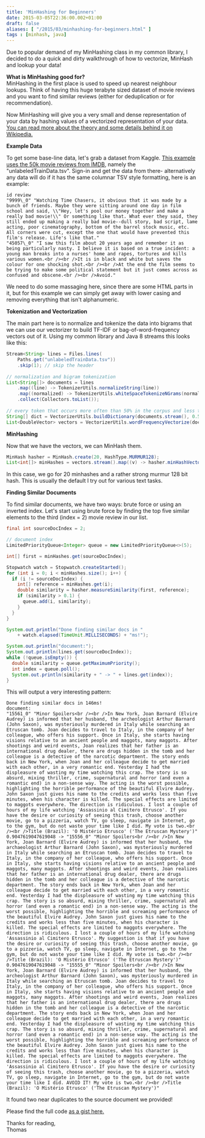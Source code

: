 ```yaml
---
title: 'MinHashing for Beginners'
date: 2015-03-05T22:36:00.002+01:00
draft: false
aliases: [ "/2015/03/minhashing-for-beginners.html" ]
tags : [minhash, java]
---
```


Due to popular demand of my MinHashing class in my common library, I decided to do a quick and dirty walkthrough of how to vectorize, MinHash and lookup your data!  
  
**What is MinHashing good for?**  
MinHashing in the first place is used to speed up nearest neighbour lookups. Think of having this huge terabyte sized dataset of movie reviews and you want to find similar reviews (either for deduplication or for recommendation).  
  
Now MinHashing will give you a very small and dense representation of your data by hashing values of a vectorized representation of your data. [You can read more about the theory and some details behind it on Wikipedia.](http://en.wikipedia.org/wiki/MinHash)  
  
**Example Data**  
  
To get some base-line data, let's grab a dataset from Kaggle. [This example uses the 50k movie reviews from IMDB](http://www.kaggle.com/c/word2vec-nlp-tutorial/data), namely the "unlabeledTrainData.tsv". Sign-in and get the data from there- alternatively any data will do if it has the same columnar TSV style formatting, here is an example:  

```
id review  
"9999\_0" "Watching Time Chasers, it obvious that it was made by a bunch of friends. Maybe they were sitting around one day in film school and said, \\"Hey, let's pool our money together and make a really bad movie!\\" Or something like that. What ever they said, they still ended up making a really bad movie--dull story, bad script, lame acting, poor cinematography, bottom of the barrel stock music, etc. All corners were cut, except the one that would have prevented this film's release. Life's like that."  
"45057\_0" "I saw this film about 20 years ago and remember it as being particularly nasty. I believe it is based on a true incident: a young man breaks into a nurses' home and rapes, tortures and kills various women.<br /><br />It is in black and white but saves the colour for one shocking shot.<br /><br />At the end the film seems to be trying to make some political statement but it just comes across as confused and obscene.<br /><br />Avoid."  

```

  
We need to do some massaging here, since there are some HTML parts in it, but for this example we can simply get away with lower casing and removing everything that isn't alphanumeric.  
  
**Tokenization and Vectorization**  
  
The main part here is to normalize and tokenize the data into bigrams that we can use our vectorizer to build TF-IDF or bag-of-word-frequency vectors out of it. Using my common library and Java 8 streams this looks like this:  

```java
Stream<String> lines = Files.lines(  
    Paths.get("unlabeledTrainData.tsv"))  
    .skip(1); // skip the header  
  
// normalization and bigram tokenization  
List<String[]> documents = lines  
    .map((line) -> TokenizerUtils.normalizeString(line))  
    .map((normalized) -> TokenizerUtils.whiteSpaceTokenizeNGrams(normalized, 2))  
    .collect(Collectors.toList());  
  
// every token that occurs more often than 50% in the corpus and less than twice will be discarded  
String[] dict = VectorizerUtils.buildDictionary(documents.stream(), 0.5f, 2);  
List<DoubleVector> vectors = VectorizerUtils.wordFrequencyVectorize(documents.stream().parallel(), dict).collect(Collectors.toList());  
```  

**MinHashing**  
  
Now that we have the vectors, we can MinHash them.  
  
```java
MinHash hasher = MinHash.create(20, HashType.MURMUR128);  
List<int[]> minHashes = vectors.stream().map((v) -> hasher.minHashVector(v)).collect(Collectors.toList());  
```  

In this case, we go for 20 minhashes and a rather strong murmur 128 bit hash. This is usually the default I try out for various text tasks.  
  
**Finding Similar Documents**  
  
To find similar documents, we have two ways: brute force or using an inverted index. Let's start using brute force by finding the top five similar elements to the third (index = 2) movie review in our list.  
  
```java
final int sourceDocIndex = 2;  

// document index  
LimitedPriorityQueue<Integer> queue = new LimitedPriorityQueue<>(5);  

int[] first = minHashes.get(sourceDocIndex);  

Stopwatch watch = Stopwatch.createStarted();  
for (int i = 0; i < minHashes.size(); i++) {  
  if (i != sourceDocIndex) {  
    int[] reference = minHashes.get(i);  
    double similarity = hasher.measureSimilarity(first, reference);  
    if (similarity > 0.1) {  
      queue.add(i, similarity);  
    }  
  }  
}  

System.out.println("Done finding similar docs in "  
    + watch.elapsed(TimeUnit.MILLISECONDS) + "ms!");  

System.out.println("document:");  
System.out.println(lines.get(sourceDocIndex));  
while (!queue.isEmpty()) {  
  double similarity = queue.getMaximumPriority();  
  int index = queue.poll();  
  System.out.println(similarity + " -> " + lines.get(index));  
}  
```

This will output a very interesting pattern:  
  
```
Done finding similar docs in 146ms!  
document:  
"15561_0" "Minor Spoilers<br /><br />In New York, Joan Barnard (Elvire Audrey) is informed that her husband, the archeologist Arthur Barnard (John Saxon), was mysteriously murdered in Italy while searching an Etruscan tomb. Joan decides to travel to Italy, in the company of her colleague, who offers his support. Once in Italy, she starts having visions relative to an ancient people and maggots, many maggots. After shootings and weird events, Joan realizes that her father is an international drug dealer, there are drugs hidden in the tomb and her colleague is a detective of the narcotic department. The story ends back in New York, when Joan and her colleague decide to get married with each other, in a very romantic end. Yesterday I had the displeasure of wasting my time watching this crap. The story is so absurd, mixing thriller, crime, supernatural and horror (and even a romantic end) in a non-sense way. The acting is the worst possible, highlighting the horrible performance of the beautiful Elvire Audrey. John Saxon just gives his name to the credits and works less than five minutes, when his character is killed. The special effects are limited to maggots everywhere. The direction is ridiculous. I lost a couple of hours of my life watching 'Assassinio al Cimitero Etrusco'. If you have the desire or curiosity of seeing this trash, choose another movie, go to a pizzeria, watch TV, go sleep, navigate in Internet, go to the gym, but do not waste your time like I did. My vote is two.<br /><br />Title (Brazil): 'O Mistério Etrusco' ('The Etruscan Mystery')"  
0.9047619047619048 -> "15556_0" "Minor Spoilers<br /><br />In New York, Joan Barnard (Elvire Audrey) is informed that her husband, the archaeologist Arthur Barnard (John Saxon), was mysteriously murdered in Italy while searching an Etruscan tomb. Joan decides to travel to Italy, in the company of her colleague, who offers his support. Once in Italy, she starts having visions relative to an ancient people and maggots, many maggots. After shootings and weird events, Joan realizes that her father is an international drug dealer, there are drugs hidden in the tomb and her colleague is a detective of the narcotic department. The story ends back in New York, when Joan and her colleague decide to get married with each other, in a very romantic end. Yesterday I had the displeasure of wasting my time watching this crap. The story is so absurd, mixing thriller, crime, supernatural and horror (and even a romantic end) in a non-sense way. The acting is the worst possible, highlighting the horrible and screaming performance of the beautiful Elvire Audrey. John Saxon just gives his name to the credits and works less than five minutes, when his character is killed. The special effects are limited to maggots everywhere. The direction is ridiculous. I lost a couple of hours of my life watching 'Assassinio al Cimitero Etrusco'. My suggestion is that if you have the desire or curiosity of seeing this trash, choose another movie, go to a pizzeria, watch TV, go sleep, navigate in Internet, go to the gym, but do not waste your time like I did. My vote is two.<br /><br />Title (Brazil): 'O Mistério Etrusco' ('The Etruscan Mystery')"  
0.9047619047619048 -> "15555_0" "Minor Spoilers<br /><br />In New York, Joan Barnard (Elvire Audrey) is informed that her husband, the archeologist Arthur Barnard (John Saxon), was mysteriously murdered in Italy while searching an Etruscan tomb. Joan decides to travel to Italy, in the company of her colleague, who offers his support. Once in Italy, she starts having visions relative to an ancient people and maggots, many maggots. After shootings and weird events, Joan realizes that her father is an international drug dealer, there are drugs hidden in the tomb and her colleague is a detective of the narcotic department. The story ends back in New York, when Joan and her colleague decide to get married with each other, in a very romantic end. Yesterday I had the displeasure of wasting my time watching this crap. The story is so absurd, mixing thriller, crime, supernatural and horror (and even a romantic end) in a non-sense way. The acting is the worst possible, highlighting the horrible and screaming performance of the beautiful Elvire Audrey. John Saxon just gives his name to the credits and works less than five minutes, when his character is killed. The special effects are limited to maggots everywhere. The direction is ridiculous. I lost a couple of hours of my life watching 'Assassinio al Cimitero Etrusco'. If you have the desire or curiosity of seeing this trash, choose another movie, go to a pizzeria, watch TV, go sleep, navigate in Internet, go to the gym, but do not waste your time like I did. AVOID IT! My vote is two.<br /><br />Title (Brazil): 'O Mistério Etrusco' ('The Etruscan Mystery')"  
```
  
It found two near duplicates to the source document we provided!

Please find the full code [as a gist here.](https://gist.github.com/thomasjungblut/e4759797f5a52d78e06d)  
  
Thanks for reading,  
Thomas